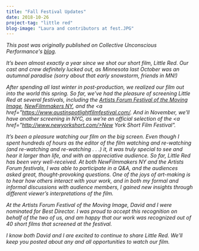```yaml
---
title: "Fall Festival Updates"
date: 2018-10-26
project-tag: "little red"  
blog-image: "Laura and contributors at fest.JPG"
---
```


<i>This post was originally published on Collective Unconscious Performance's <a href="http://www.collectiveunconsciousperformance.com/blog/updates-on-little-red">blog</a>.<i>

It’s been almost exactly a year since we shot our short film, Little Red. Our cast and crew definitely lucked out, as Minnesota last October was an autumnal paradise (sorry about that early snowstorm, friends in MN!)

After spending all last winter in post-production, we realized our film out into the world this spring. So far, we’ve had the pleasure of screening Little Red at several festivals, including the <a href="http://theartistsforum.org/filmfest/latestnews.html">Artists Forum Festival of the Moving Image</a>, <a href="http://www.newfilmmakers.com/">NewFilmmakers NY</a>, and the <a href="https://www.austinspotlightfilmfestival.com/</a>. And in November, we’ll have another screening in NYC, as we’re an official selection of the <a href="http://www.newyorkshort.com/>New York Short Film Festival"</a>.

It’s been a pleasure watching our film on the big screen. Even though I spent hundreds of hours as the editor of the film watching and re-watching (and re-watching and re-watching . . .) it, it was truly special to see and hear it larger than life, and with an appreciative audience. So far, Little Red has been very well-received. At both NewFilmmakers NY and the Artists Forum festivals, I was able to participate in a Q&A, and the audiences asked great, thought-provoking questions. One of the joys of art-making is to hear how others interact with your work, and in both my formal and informal discussions with audience members, I gained new insights through different viewer’s interpretations of the film.

At the Artists Forum Festival of the Moving Image, David and I were nominated for Best Director. I was proud to accept this recognition on behalf of the two of us, and am happy that our work was recognized out of 40 short films that screened at the festival.

I know both David and I are excited to continue to share Little Red. We’ll keep you posted about any and all opportunities to watch our film.




